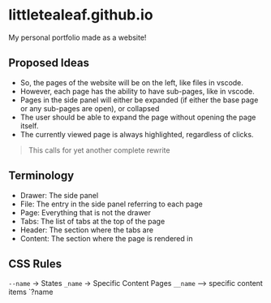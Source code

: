 # littletealeaf.github.io

My personal portfolio made as a website!

## Proposed Ideas

 - So, the pages of the website will be on the left, like files in vscode.
 - However, each page has the ability to have sub-pages, like in vscode.
 - Pages in the side panel will either be expanded (if either the base page or any sub-pages are open), or collapsed
 - The user should be able to expand the page without opening the page itself.
 - The currently viewed page is always highlighted, regardless of clicks.

> This calls for yet another complete rewrite
## Terminology

 - Drawer: The side panel
 - File: The entry in the side panel referring to each page
 - Page: Everything that is not the drawer
 - Tabs: The list of tabs at the top of the page
 - Header: The section where the tabs are
 - Content: The section where the page is rendered in


## CSS Rules

`--name` -> States
`_name` -> Specific Content Pages
`__name` --> specific content items
`?name
